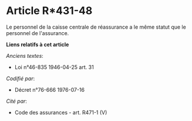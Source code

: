 # Article R*431-48

Le personnel de la caisse centrale de réassurance a le même statut que le personnel de l'assurance.

**Liens relatifs à cet article**

_Anciens textes_:

  - Loi n°46-835 1946-04-25 art. 31

_Codifié par_:

  - Décret n°76-666 1976-07-16

_Cité par_:

  - Code des assurances - art. R471-1 (V)
